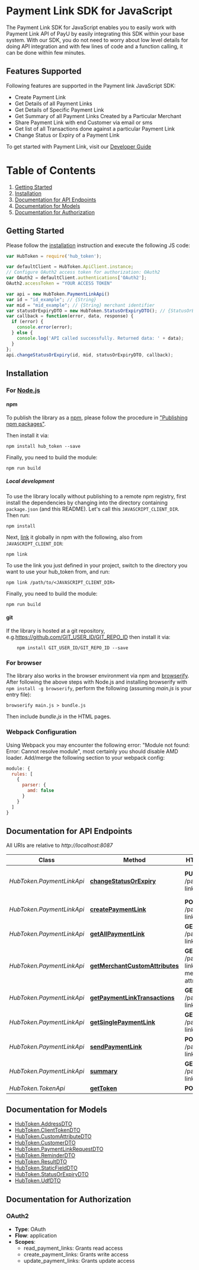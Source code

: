 # Payment Link SDK for JavaScript

The Payment Link SDK for JavaScript enables you to easily work with Payment Link API of PayU by easily integrating this SDK within your base system.
With our SDK, you do not need to worry about low level details for doing API integration and with few lines of code and a function calling, it can be done within few minutes.

## Features Supported
Following features are supported in the Payment link JavaScript SDK:
 - Create Payment Link
 - Get Details of all Payment Links
 - Get Details of Specific Payment Link
 - Get Summary of all Payment Links Created by a Particular Merchant
 - Share Payment Link with end Customer via email or sms
 - Get list of all Transactions done against a particular Payment Link
 - Change Status or Expiry of a Payment Link

To get started with Payment Link, visit our [Developer Guide](https://devguide.payu.in/payment-links/payu-payment-links-api-integration)

# Table of Contents
 1. [Getting Started](#getting-started)
 2. [Installation](#installation)
 3. [Documentation for API Endpoints](#documentation-for-api-endpoints)
 4. [Documentation for Models](#documentation-for-models)
 5. [Documentation for Authorization](#documentation-for-authorization)

## Getting Started

Please follow the [installation](#installation) instruction and execute the following JS code:

```javascript
var HubToken = require('hub_token');

var defaultClient = HubToken.ApiClient.instance;
// Configure OAuth2 access token for authorization: OAuth2
var OAuth2 = defaultClient.authentications['OAuth2'];
OAuth2.accessToken = "YOUR ACCESS TOKEN"

var api = new HubToken.PaymentLinkApi()
var id = "id_example"; // {String} 
var mid = "mid_example"; // {String} merchant identifier
var statusOrExpiryDTO = new HubToken.StatusOrExpiryDTO(); // {StatusOrExpiryDTO} 
var callback = function(error, data, response) {
  if (error) {
    console.error(error);
  } else {
    console.log('API called successfully. Returned data: ' + data);
  }
};
api.changeStatusOrExpiry(id, mid, statusOrExpiryDTO, callback);

```
## Installation

### For [Node.js](https://nodejs.org/)

#### npm

To publish the library as a [npm](https://www.npmjs.com/), please follow the procedure in ["Publishing npm packages"](https://docs.npmjs.com/getting-started/publishing-npm-packages).

Then install it via:

```shell
npm install hub_token --save
```

Finally, you need to build the module:

```shell
npm run build
```

##### Local development

To use the library locally without publishing to a remote npm registry, first install the dependencies by changing into the directory containing `package.json` (and this README). Let's call this `JAVASCRIPT_CLIENT_DIR`. Then run:

```shell
npm install
```

Next, [link](https://docs.npmjs.com/cli/link) it globally in npm with the following, also from `JAVASCRIPT_CLIENT_DIR`:

```shell
npm link
```

To use the link you just defined in your project, switch to the directory you want to use your hub_token from, and run:

```shell
npm link /path/to/<JAVASCRIPT_CLIENT_DIR>
```

Finally, you need to build the module:

```shell
npm run build
```

#### git

If the library is hosted at a git repository, e.g.https://github.com/GIT_USER_ID/GIT_REPO_ID
then install it via:

```shell
    npm install GIT_USER_ID/GIT_REPO_ID --save
```

### For browser

The library also works in the browser environment via npm and [browserify](http://browserify.org/). After following
the above steps with Node.js and installing browserify with `npm install -g browserify`,
perform the following (assuming *main.js* is your entry file):

```shell
browserify main.js > bundle.js
```

Then include *bundle.js* in the HTML pages.

### Webpack Configuration

Using Webpack you may encounter the following error: "Module not found: Error:
Cannot resolve module", most certainly you should disable AMD loader. Add/merge
the following section to your webpack config:

```javascript
module: {
  rules: [
    {
      parser: {
        amd: false
      }
    }
  ]
}
```
## Documentation for API Endpoints

All URIs are relative to *http://localhost:8087*

Class | Method | HTTP request | Description
------------ | ------------- | ------------- | -------------
*HubToken.PaymentLinkApi* | [**changeStatusOrExpiry**](docs/PaymentLinkApi.md#changeStatusOrExpiry) | **PUT** /payment-links/{id} | change status and expiry for paymentLink 
*HubToken.PaymentLinkApi* | [**createPaymentLink**](docs/PaymentLinkApi.md#createPaymentLink) | **POST** /payment-links | Create PaymentLinks
*HubToken.PaymentLinkApi* | [**getAllPaymentLink**](docs/PaymentLinkApi.md#getAllPaymentLink) | **GET** /payment-links | Get all PaymentLinks
*HubToken.PaymentLinkApi* | [**getMerchantCustomAttributes**](docs/PaymentLinkApi.md#getMerchantCustomAttributes) | **GET** /payment-links/default-merchant-attributes | Get Custom Attributes
*HubToken.PaymentLinkApi* | [**getPaymentLinkTransactions**](docs/PaymentLinkApi.md#getPaymentLinkTransactions) | **GET** /payment-links/{id}/txns | Get Transaction details
*HubToken.PaymentLinkApi* | [**getSinglePaymentLink**](docs/PaymentLinkApi.md#getSinglePaymentLink) | **GET** /payment-links/{id} | Get Single PaymentLink
*HubToken.PaymentLinkApi* | [**sendPaymentLink**](docs/PaymentLinkApi.md#sendPaymentLink) | **POST** /payment-links/{id}/share | send PaymentLink
*HubToken.PaymentLinkApi* | [**summary**](docs/PaymentLinkApi.md#summary) | **GET** /payment-links/summary | Details of paymentlinks
*HubToken.TokenApi* | [**getToken**](docs/TokenApi.md#getToken) | **POST** /token | get Token


## Documentation for Models

 - [HubToken.AddressDTO](docs/AddressDTO.md)
 - [HubToken.ClientTokenDTO](docs/ClientTokenDTO.md)
 - [HubToken.CustomAttributeDTO](docs/CustomAttributeDTO.md)
 - [HubToken.CustomerDTO](docs/CustomerDTO.md)
 - [HubToken.PaymentLinkRequestDTO](docs/PaymentLinkRequestDTO.md)
 - [HubToken.ReminderDTO](docs/ReminderDTO.md)
 - [HubToken.ResultDTO](docs/ResultDTO.md)
 - [HubToken.StaticFieldDTO](docs/StaticFieldDTO.md)
 - [HubToken.StatusOrExpiryDTO](docs/StatusOrExpiryDTO.md)
 - [HubToken.UdfDTO](docs/UdfDTO.md)


## Documentation for Authorization



### OAuth2


- **Type**: OAuth
- **Flow**: application
- **Scopes**: 
  - read_payment_links: Grants read access
  - create_payment_links: Grants write access
  - update_payment_links: Grants update access

